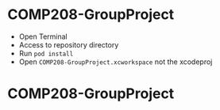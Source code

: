 # COMP208-GroupProject
- Open Terminal 
- Access to repository directory
- Run `pod install`
- Open `COMP208-GroupProject.xcworkspace` not the xcodeproj
# COMP208-GroupProject
